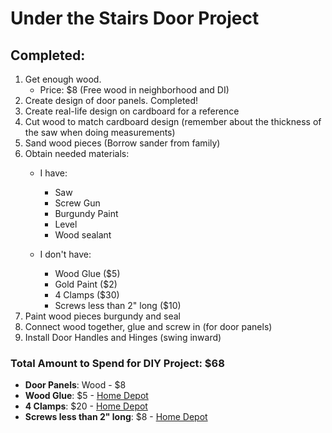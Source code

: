Under the Stairs Door Project
==============================
## Completed:

1. Get enough wood.
    - Price: $8 (Free wood in neighborhood and DI)
2. Create design of door panels. Completed!
3. Create real-life design on cardboard for a reference
4. Cut wood to match cardboard design (remember about the thickness of the saw when doing measurements)
5. Sand wood pieces (Borrow sander from family)
6. Obtain needed materials:
    - I have:
        - Saw
        - Screw Gun
        - Burgundy Paint
        - Level
        - Wood sealant

    - I don't have:
        - Wood Glue ($5)
        - Gold Paint ($2)
        - 4 Clamps ($30)
        - Screws less than 2" long ($10)
7. Paint wood pieces burgundy and seal
8. Connect wood together, glue and screw in (for door panels)
9. Install Door Handles and Hinges (swing inward)

### Total Amount to Spend for DIY Project: $68
- **Door Panels**: Wood - $8
- **Wood Glue**: $5 - [Home Depot](https://www.grainger.com/product/4GZK3?cm_mmc=PPC:+Google+PLA&s_kwcid=AL!2966!3!166589271520!!!!371874328938!&ef_id=Wc05XAAAA1jz1Gqt:20171018221150:s&kwid=productads-adid^166589271520-device^c-plaid^371874328938-sku^4GZK3-adType^PLA)
- **4 Clamps**: $20 - [Home Depot](http://www.homedepot.com/p/DEWALT-Clamp-Set-4-Piece-DWHT83196D/205418759)
- **Screws less than 2" long**: $8 - [Home Depot](http://www.homedepot.com/p/Grip-Rite-6-x-1-1-4-in-Philips-Bugle-Head-Coarse-Thread-Sharp-Point-Drywall-Screws-1-lb-Pack-114CDWS1/100152392)
